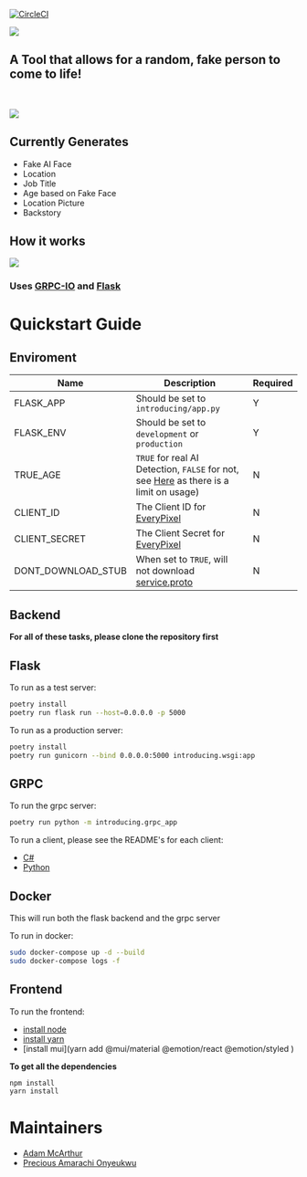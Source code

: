 [![CircleCI](https://dl.circleci.com/status-badge/img/gh/Sharpz7/introducing/tree/main.svg?style=svg)](https://dl.circleci.com/status-badge/redirect/gh/Sharpz7/introducing/tree/main)

![](https://files.mcaq.me/5395a.jpg)

## A Tool that allows for a random, fake person to come to life!
<br>

![](https://files.mcaq.me/60k66.jpg)

## Currently Generates

- Fake AI Face
- Location
- Job Title
- Age based on Fake Face
- Location Picture
- Backstory

## How it works

![](https://files.mcaq.me/x02ar.jpg)

### Uses [GRPC-IO](https://grpc.io/) and [Flask](https://flask.palletsprojects.com/en/2.1.x/)

# Quickstart Guide

## Enviroment

| Name               | Description                                                     | Required |
|--------------------|-----------------------------------------------------------------|----------|
| FLASK_APP          | Should be set to `introducing/app.py`                           | Y        |
| FLASK_ENV          | Should be set to `development` or `production`                  | Y        |
| TRUE_AGE           | `TRUE` for real AI Detection, `FALSE` for not, see [Here](https://labs.everypixel.com/api/account/balance) as there is a limit on usage) | N        |
| CLIENT_ID          | The Client ID for [EveryPixel](https://labs.everypixel.com)     | N        |
| CLIENT_SECRET      | The Client Secret for [EveryPixel](https://labs.everypixel.com) | N        |
| DONT_DOWNLOAD_STUB | When set to `TRUE`, will not download [service.proto](https://github.com/Sharpz7/introducing/blob/main/proto/service.proto)         | N        |

## Backend

**For all of these tasks, please clone the repository first**

## Flask

To run as a test server:

```bash
poetry install
poetry run flask run --host=0.0.0.0 -p 5000
```

To run as a production server:

```bash
poetry install
poetry run gunicorn --bind 0.0.0.0:5000 introducing.wsgi:app
```

## GRPC

To run the grpc server:

```bash
poetry run python -m introducing.grpc_app
```

To run a client, please see the README's for each client:

- [C#](https://github.com/Sharpz7/introducing/clients/dotnet)
- [Python](https://github.com/Sharpz7/introducing/clients/python)

## Docker

This will run both the flask backend and the grpc server

To run in docker:

```bash
sudo docker-compose up -d --build
sudo docker-compose logs -f
```

## Frontend

To run the frontend:

- [install node](https://nodejs.org/en/download/)
- [install yarn](https://classic.yarnpkg.com/lang/en/docs/install/)
- [install mui](yarn add @mui/material @emotion/react @emotion/styled
)

**To get all the dependencies**

```bash
npm install
yarn install
```

# Maintainers

- [Adam McArthur](https://github.com/Sharpz7)
- [Precious Amarachi Onyeukwu](https://github.com/kindyluv)
